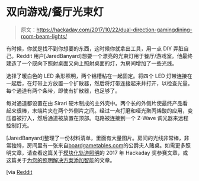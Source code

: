 # 双向游戏/餐厅光束灯

> 原文：<https://hackaday.com/2017/10/22/dual-direction-gamingdining-room-beam-lights/>

有时候，你就是找不到你想要的东西，这时候你就拿出工具，用一点 DIY 弄脏自己。Reddit 用户[JaredBanyard]想要一个漂亮的光束灯用于餐厅/游戏室。他最终建造了一个既向下照射桌面又向上照射桌面的灯，为房间增加了一些光线。

选择了暖白色的 LED 条形照明，两个铝槽粘在一起固定。将四个 LED 灯带连接在一起后，在灯带上方放置一个扩散器，然后将灯带连接起来并打开，以检查光量。每个通道有两个条带，即使有扩散器，也足够了。

每对通道都设置在由 Sirari 硬木制成的主外壳中。两个长的外侧片使最终产品看起来很棒，末端片夹在两个外侧片之间。经过一点打磨和哑光聚丙烯酸的应用，变压器被拧入，然后通道被放置在顶部。电路被连接到一个 Z-Wave 调光器来远程控制灯光。

[JaredBanyard]整理了一份材料清单，里面有大量图片。房间的光线非常棒，非常独特，房间里有一张来自[boardgametables.com](http://boardgametables.com)的公爵夫人赌桌。如需更多照明文章，请查看这篇关于[模块化轨道照明](https://hackaday.com/2017/05/10/modular-rail-lighting/)的 2017 年 Hackaday 奖参赛文章，或这篇关于[为您的照明解决方案添加智能](https://hackaday.com/2014/02/01/autonomous-lighting-with-intelligence/)的文章。

[via [Reddit](https://www.reddit.com/r/DIY/comments/75gb0h/dining_gaming_room_beam_light_made_with_sirari/?st=j8m443ue&sh=6b050868)